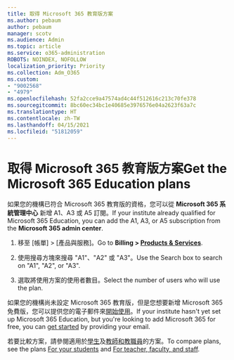 ```yaml
---
title: 取得 Microsoft 365 教育版方案
ms.author: pebaum
author: pebaum
manager: scotv
ms.audience: Admin
ms.topic: article
ms.service: o365-administration
ROBOTS: NOINDEX, NOFOLLOW
localization_priority: Priority
ms.collection: Adm_O365
ms.custom:
- "9002568"
- "4979"
ms.openlocfilehash: 52fa2cce9a47574ad4c44f512616c213c70fe378
ms.sourcegitcommit: 8bc60ec34bc1e40685e3976576e04a2623f63a7c
ms.translationtype: HT
ms.contentlocale: zh-TW
ms.lasthandoff: 04/15/2021
ms.locfileid: "51812059"
---
```

# <a name="get-the-microsoft-365-education-plans"></a><span data-ttu-id="cddb0-102">取得 Microsoft 365 教育版方案</span><span class="sxs-lookup"><span data-stu-id="cddb0-102">Get the Microsoft 365 Education plans</span></span>

<span data-ttu-id="cddb0-103">如果您的機構已符合 Microsoft 365 教育版的資格，您可以從 **Microsoft 365 系統管理中心** 新增 A1、A3 或 A5 訂閱。</span><span class="sxs-lookup"><span data-stu-id="cddb0-103">If your institute already qualified for Microsoft 365 Education, you can add the A1, A3, or A5 subscription from the **Microsoft 365 admin center**.</span></span> 

1. <span data-ttu-id="cddb0-104">移至 [帳單] > [產品與服務]**[](https://go.microsoft.com/fwlink/p/?linkid=868433)**。</span><span class="sxs-lookup"><span data-stu-id="cddb0-104">Go to **Billing > [Products & Services](https://go.microsoft.com/fwlink/p/?linkid=868433)**.</span></span>

2. <span data-ttu-id="cddb0-105">使用搜尋方塊來搜尋 "A1"、"A2" 或 "A3"。</span><span class="sxs-lookup"><span data-stu-id="cddb0-105">Use the Search box to search on "A1", "A2", or "A3".</span></span>

3. <span data-ttu-id="cddb0-106">選取將使用方案的使用者數目。</span><span class="sxs-lookup"><span data-stu-id="cddb0-106">Select the number of users who will use the plan.</span></span>

<span data-ttu-id="cddb0-107">如果您的機構尚未設定 Microsoft 365 教育版，但是您想要新增 Microsoft 365 免費版，您可以提供您的電子郵件來[開始使用](https://www.microsoft.com/education/products/office)。</span><span class="sxs-lookup"><span data-stu-id="cddb0-107">If your institute hasn't yet set up Microsoft 365 Education, but you're looking to add Microsoft 365 for free, you can [get started](https://www.microsoft.com/education/products/office) by providing your email.</span></span>

 <span data-ttu-id="cddb0-108">若要比較方案，請參閱適用於[學生](https://www.microsoft.com/microsoft-365/academic/compare-office-365-education-plans?activetab=tab:primaryr1)及[教師和教職員](https://www.microsoft.com/microsoft-365/academic/compare-office-365-education-plans?activetab=tab:primaryr2)的方案。</span><span class="sxs-lookup"><span data-stu-id="cddb0-108">To compare plans, see the plans [For your students](https://www.microsoft.com/microsoft-365/academic/compare-office-365-education-plans?activetab=tab:primaryr1) and [For teacher, faculty, and staff](https://www.microsoft.com/microsoft-365/academic/compare-office-365-education-plans?activetab=tab:primaryr2).</span></span>
